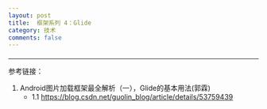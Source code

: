 ```yaml
---
layout: post
title:  框架系列 4：Glide
category: 技术
comments: false
---
```


####  
 ---
 
 

 
 
 
 
 参考链接：
 
 1. Android图片加载框架最全解析（一），Glide的基本用法(郭霖)
 	* 1.1 <https://blog.csdn.net/guolin_blog/article/details/53759439>
 
 
 
 
 
 
 
 
 
 
 
 
 
 
 
 
 